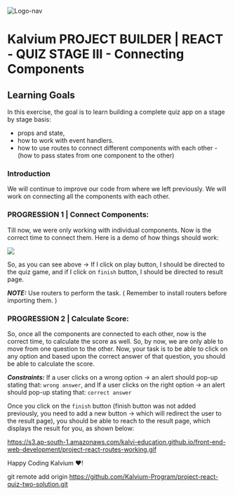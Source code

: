 
![Logo-nav](https://s3.ap-south-1.amazonaws.com/kalvi-education.github.io/front-end-web-development/Kalvium-Logo.png)

# Kalvium PROJECT BUILDER | REACT - QUIZ STAGE III - Connecting Components

## Learning Goals

In this exercise, the goal is to learn building a complete quiz app on a stage by stage basis:

- props and state,
- how to work with event handlers.
- how to use routes to connect different components with each other - (how to pass states from one component to the other)

### Introduction

We will continue to improve our code from where we left previously. We will work on connecting all the components with each other.


### PROGRESSION 1 | Connect Components:

Till now, we were only working with individual components. Now is the correct time to connect them.
Here is a demo of how things should work:

![](https://s3.ap-south-1.amazonaws.com/kalvi-education.github.io/front-end-web-development/project-react-final-working.gif)

So, as you can see above -> 
If I click on play button, I should be directed to the quiz game, and if I click on `finish` button, I should be directed to result page.

***NOTE:*** Use routers to perform the task. ( Remember to install routers before importing them. )


### PROGRESSION 2 | Calculate Score:

So, once all the components are connected to each other, now is the correct time, to calculate the score as well.
So, by now, we are only able to move from one question to the other. Now, your task is to be able to click on any option and based upon the correct answer of that question, you should be able to calculate the score.

***Constraints:*** If a user clicks on a wrong option -> an alert should pop-up stating that: `wrong answer`, and
                   If a user clicks on the right option -> an alert should pop-up stating that: `correct answer`

Once you click on the `finish` button (finish button was not added previously, you need to add a new button -> which will redirect the user to the result page), you should be able to reach to the result page, which displays the result for you, as shown below:

https://s3.ap-south-1.amazonaws.com/kalvi-education.github.io/front-end-web-development/project-react-routes-working.gif


Happy Coding Kalvium ❤️!

git remote add origin https://github.com/Kalvium-Program/project-react-quiz-two-solution.git
